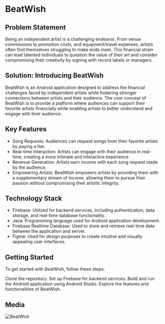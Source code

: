 # BeatWish
## Problem Statement
Being an independent artist is a challenging endeavor. From venue commissions to promotion costs, and equipment/travel expenses, artists often find themselves struggling to make ends meet. This financial strain can lead talented individuals to question the value of their art and consider compromising their creativity by signing with record labels or managers.

## Solution: Introducing BeatWish
BeatWish is an Android application designed to address the financial challenges faced by independent artists while fostering stronger connections between artists and their audience. The core concept of BeatWish is to provide a platform where audiences can support their favorite artists financially while enabling artists to better understand and engage with their audience.

## Key Features
* Song Requests: Audiences can request songs from their favorite artists by paying a fee.
* Real-time Interaction: Artists can engage with their audience in real-time, creating a more intimate and interactive experience.
* Revenue Generation: Artists earn income with each song request made by the audience.
* Empowering Artists: BeatWish empowers artists by providing them with a supplementary stream of income, allowing them to pursue their passion without compromising their artistic integrity.

## Technology Stack
* Firebase: Utilized for backend services, including authentication, data storage, and real-time database functionality.
* Java: Programming language used for Android application development.
* Firebase Realtime Database: Used to store and retrieve real-time data between the application and server.
* Figma: Used for design purposes to create intuitive and visually appealing user interfaces.

## Getting Started
To get started with BeatWish, follow these steps:

Clone the repository.
Set up Firebase for backend services.
Build and run the Android application using Android Studio.
Explore the features and functionalities of BeatWish.

## Media
![BeatWish](https://github.com/adityabhamare10/BeatWish/assets/108888187/7e5151fc-5210-4a29-9618-c6370331f1a2)

